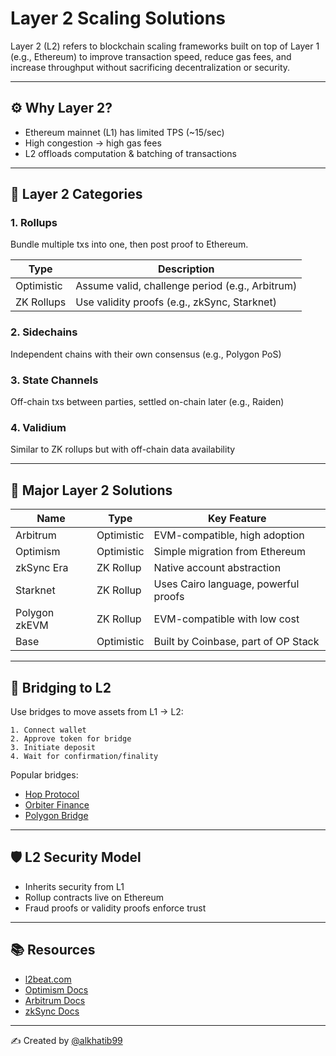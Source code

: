 # Layer 2 Scaling Solutions

Layer 2 (L2) refers to blockchain scaling frameworks built on top of Layer 1 (e.g., Ethereum) to improve transaction speed, reduce gas fees, and increase throughput without sacrificing decentralization or security.

---

## ⚙️ Why Layer 2?

- Ethereum mainnet (L1) has limited TPS (~15/sec)
- High congestion → high gas fees
- L2 offloads computation & batching of transactions

---

## 🧠 Layer 2 Categories

### 1. **Rollups**
Bundle multiple txs into one, then post proof to Ethereum.

| Type           | Description                                     |
|----------------|-------------------------------------------------|
| Optimistic     | Assume valid, challenge period (e.g., Arbitrum) |
| ZK Rollups     | Use validity proofs (e.g., zkSync, Starknet)    |

### 2. **Sidechains**
Independent chains with their own consensus (e.g., Polygon PoS)

### 3. **State Channels**
Off-chain txs between parties, settled on-chain later (e.g., Raiden)

### 4. **Validium**
Similar to ZK rollups but with off-chain data availability

---

## 🚀 Major Layer 2 Solutions

| Name         | Type        | Key Feature                         |
|--------------|-------------|-------------------------------------|
| Arbitrum     | Optimistic  | EVM-compatible, high adoption       |
| Optimism     | Optimistic  | Simple migration from Ethereum      |
| zkSync Era   | ZK Rollup   | Native account abstraction          |
| Starknet     | ZK Rollup   | Uses Cairo language, powerful proofs|
| Polygon zkEVM| ZK Rollup   | EVM-compatible with low cost        |
| Base         | Optimistic  | Built by Coinbase, part of OP Stack|

---

## 🔄 Bridging to L2

Use bridges to move assets from L1 → L2:

```plaintext
1. Connect wallet
2. Approve token for bridge
3. Initiate deposit
4. Wait for confirmation/finality
```

Popular bridges:
- [Hop Protocol](https://hop.exchange/)
- [Orbiter Finance](https://www.orbiter.finance/)
- [Polygon Bridge](https://wallet.polygon.technology/bridge)

---

## 🛡 L2 Security Model

- Inherits security from L1
- Rollup contracts live on Ethereum
- Fraud proofs or validity proofs enforce trust

---

## 📚 Resources

- [l2beat.com](https://l2beat.com/)
- [Optimism Docs](https://docs.optimism.io/)
- [Arbitrum Docs](https://developer.arbitrum.io/)
- [zkSync Docs](https://era.zksync.io/)

---

✍️ Created by [@alkhatib99](https://github.com/alkhatib99)
